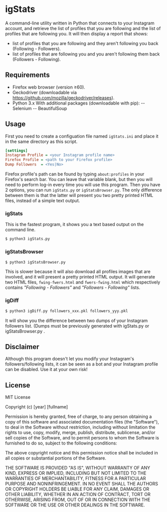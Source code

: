  # igStats
A command-line utility written in Python that connects to your Instagram account, and retrieve the list of profiles that you are following and the list of profiles that are following you.
It will then display a report that shows:
- list of profiles that you are following and they aren't following you back (Following - Followers).
- list of profiles that are following you and you aren't following them back (Followers - Following).

## Requirements
- Firefox web browser (version ≥60).
- Geckodriver (downloadable via https://github.com/mozilla/geckodriver/releases).
- Python 3.x
With additional packages (downloadable with pip):
-- Selenium
-- BeautifulSoup

## Usage

First you need to create a configuation file named `igStats.ini` and place it in the same directory as this script.
```ini
[settings]
Instagram Profile = <your Instagram profile name>
Firefox Profile = <path to your Firefox profile>
Dump Followers  = <Yes|No>
```
Firefox profile's path can be found by typing `about:profiles` in your Firefox's search bar. You can leave that variable blank, but then you will need to perform log-in every time you will use this program.
Then you have 2 options, you can run `igStats.py` or `igStatsBrowser.py`. The only difference between them is that the latter will present you two pretty printed HTML files, instead of a simple text output.

### igStats
This is the fastest program, it shows you a text based output on the command line.
```bash
$ python3 igStats.py
```
### igStatsBrowser
```bash
$ python3 igStatsBrowser.py
```
This is slower because it will also download all profiles images that are involved, and it will present a pretty printed HTML output.
It will generate two HTML files, `fwing-fwers.html` and `fwers-fwing.html` which respectively contains *"Following - Followers"* and *"Followers - Following"* lists.

### igDiff
```bash
$ python3 igDiff.py followers_xxx.pkl followers_yyy.pkl
```
It will show you the difference between two dumps of your Instagram followers list. (Dumps must be previously generated with igStats.py or igStatsBrowser.py .

## Disclaimer
Although this program doesn't let you modify your Instagram's followers/following lists, it can be seen as a bot and your Instagram profile can be disabled. Use it at your own risk!

## License

MIT License

Copyright (c) [year] [fullname]

Permission is hereby granted, free of charge, to any person obtaining a copy
of this software and associated documentation files (the "Software"), to deal
in the Software without restriction, including without limitation the rights
to use, copy, modify, merge, publish, distribute, sublicense, and/or sell
copies of the Software, and to permit persons to whom the Software is
furnished to do so, subject to the following conditions:

The above copyright notice and this permission notice shall be included in all
copies or substantial portions of the Software.

THE SOFTWARE IS PROVIDED "AS IS", WITHOUT WARRANTY OF ANY KIND, EXPRESS OR
IMPLIED, INCLUDING BUT NOT LIMITED TO THE WARRANTIES OF MERCHANTABILITY,
FITNESS FOR A PARTICULAR PURPOSE AND NONINFRINGEMENT. IN NO EVENT SHALL THE
AUTHORS OR COPYRIGHT HOLDERS BE LIABLE FOR ANY CLAIM, DAMAGES OR OTHER
LIABILITY, WHETHER IN AN ACTION OF CONTRACT, TORT OR OTHERWISE, ARISING FROM,
OUT OF OR IN CONNECTION WITH THE SOFTWARE OR THE USE OR OTHER DEALINGS IN THE
SOFTWARE.